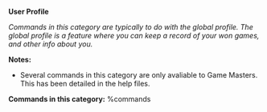 **User Profile**

*Commands in this category are typically to do with the global profile. The global profile is a feature where you can keep a record of your won games, and other info about you.*

**Notes:**
  - Several commands in this category are only avaliable to Game Masters. This has been detailed in the help files.

**Commands in this category:**
%commands
